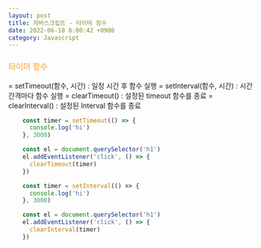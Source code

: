 ```yaml
---
layout: post
title: 자바스크립트 - 타이머 함수
date: 2022-06-18 8:00:42 +0900
category: Javascript
---
```


### <span style="color:#febc68;font-weight:bold"> 타이머 함수</span>  
= setTimeout(함수, 시간) : 일정 시간 후 함수 실행
= setInterval(함수, 시간) : 시간 간격마다 함수 실행
= clearTimeout() : 설정된 timeout 함수를 종료
= clearInterval() : 설정된 Interval 함수를 종료


```javascript
    const timer = setTimeout(() => {
      console.log('hi')
    }, 3000)

    const el = document.querySelector('h1')
    el.addEventListener('click', () => {
      clearTimeout(timer)
    })
```

```javascript
    const timer = setInterval(() => {
      console.log('hi')
    }, 3000)

    const el = document.querySelector('h1')
    el.addEventListener('click', () => {
      clearInterval(timer)
    })
```